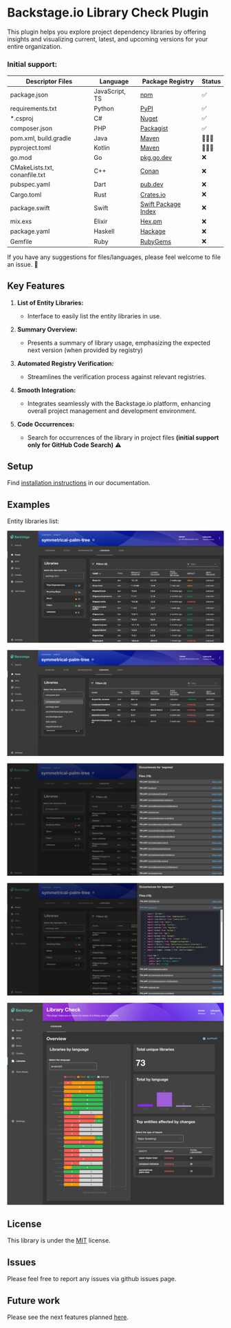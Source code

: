 # Backstage.io Library Check Plugin

This plugin helps you explore project dependency libraries by offering insights and visualizing current, latest, and upcoming versions for your entire organization.

### Initial support:

| Descriptor Files              | Language       | Package Registry                                      | Status |
| ----------------------------- | -------------- | ----------------------------------------------------- | ------ |
| package.json                  | JavaScript, TS | [npm](https://www.npmjs.com/)                         | ✅     |
| requirements.txt              | Python         | [PyPI](https://pypi.org/)                             | ✅     |
| *.csproj                      | C#             | [Nuget](https://nuget.org/)                           | ✅     |
| composer.json                 | PHP            | [Packagist](https://packagist.org/)                   | ✅     |            
| pom.xml, build.gradle         | Java           | [Maven](https://maven.apache.org/)                    | 👩🏻‍💻     |
| pyproject.toml                | Kotlin         | [Maven](https://maven.apache.org/)                    | 👩🏻‍💻     |
| go.mod                        | Go             | [pkg.go.dev](https://pkg.go.dev/)                     | ❌     |
| CMakeLists.txt, conanfile.txt | C++            | [Conan](https://conan.io/)                            | ❌     |
| pubspec.yaml                  | Dart           | [pub.dev](https://pub.dev/)                           | ❌     |
| Cargo.toml                    | Rust           | [Crates.io](https://crates.io/)                       | ❌     |
| package.swift                 | Swift          | [Swift Package Index](https://swiftpackageindex.com/) | ❌     |
| mix.exs                       | Elixir         | [Hex.pm](https://hex.pm/)                             | ❌     |
| package.yaml                  | Haskell        | [Hackage](https://hackage.haskell.org/)               | ❌     |
| Gemfile                       | Ruby           | [RubyGems](https://rubygems.org/)                     | ❌     |


If you have any suggestions for files/languages, please feel welcome to file an issue. 🙂  

## Key Features

1. **List of Entity Libraries:**

   - Interface to easily list the entity libraries in use.

2. **Summary Overview:**

   - Presents a summary of library usage, emphasizing the expected next version (when provided by registry)

3. **Automated Registry Verification:**

   - Streamlines the verification process against relevant registries.

4. **Smooth Integration:**
   - Integrates seamlessly with the Backstage.io platform, enhancing overall project management and development environment.

5. **Code Occurrences:**
   - Search for occurrences of the library in project files **(initial support only for GitHub Code Search)** ⚠️

## Setup

Find [installation instructions](./docs/setup.md) in our documentation.

## Examples

Entity libraries list:

![Libraries list](./docs/images/plugin_entity_tab-dependencies.png)

![Libraries list](./docs/images/plugin_entity_tab-choose-descriptor.png)

![Libraries list](./docs/images/plugin_entity_tab-occurrances.png)

![Libraries list](./docs/images/plugin_entity_tab-code-search.png)

![Libraries overview](./docs/images/plugin_page-overview.png)


## License

This library is under the [MIT](LICENSE) license.

## Issues

Please feel free to report any issues via github issues page.

## Future work

Please see the next features planned [here](./docs/new-features.md).
